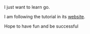 I just want to learn go.

I am following the tutorial in its [website](https://go.dev/learn/).

Hope to have fun and be successful
